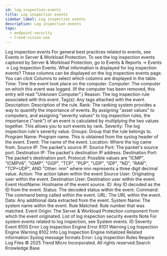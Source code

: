 ```yaml
---
id: log-inspection-events
title: Log inspection events
sidebar_label: Log inspection events
description: Log inspection events
tags:
  - endpoint-security
  - trend-vision-one
---
```


 Log inspection events For general best practices related to events, see Events in Server & Workload Protection. To see the log inspection events captured by Server & Workload Protection, go to Events & Reports → Events → Log Inspection Events. What information is displayed for log inspection events? These columns can be displayed on the log inspection events page. You can click Columns to select which columns are displayed in the table. Time: Time the event took place on the computer. Computer: The computer on which this event was logged. (If the computer has been removed, this entry will read "Unknown Computer".) Reason: The log inspection rule associated with this event. Tag(s): Any tags attached with the event. Description: Description of the rule. Rank: The ranking system provides a way to quantify the importance of events. By assigning "asset values" to computers, and assigning "severity values" to log inspection rules, the importance ("rank") of an event is calculated by multiplying the two values together. This allows you to sort events by rank. Severity: The log inspection rule's severity value. Groups: Group that the rule belongs to. Program Name: Program name. This is obtained from the syslog header of the event. Event: The name of the event. Location: Where the log came from. Source IP: The packet's source IP. Source Port: The packet's source port. Destination IP: The packet's destination IP address. Destination Port: The packet's destination port. Protocol: Possible values are "ICMP", "ICMPV6", "IGMP", "GGP", "TCP", "PUP", "UDP", "IDP", "ND", "RAW", "TCP+UDP", AND "Other: nnn" where nnn represents a three digit decimal value. Action: The action taken within the event Source User: Originating user within the event. Destination User: Destination user within the event. Event HostName: Hostname of the event source. ID: Any ID decoded as the ID from the event. Status: The decoded status within the event. Command: The command being called within the event. URL: The URL within the event. Data: Any additional data extracted from the event. System Name: The system name within the event. Rule Matched: Rule number that was matched. Event Origin: The Server & Workload Protection component from which the event originated. List of log inspection security events Note For system events related to log inspection, see System events. ID Severity Event 8100 Error Log Inspection Engine Error 8101 Warning Log Inspection Engine Warning 8102 Info Log Inspection Engine Initialized Related information Syslog message formats Error: Log Inspection Rules Require Log Files © 2025 Trend Micro Incorporated. All rights reserved.Search Knowledge Base